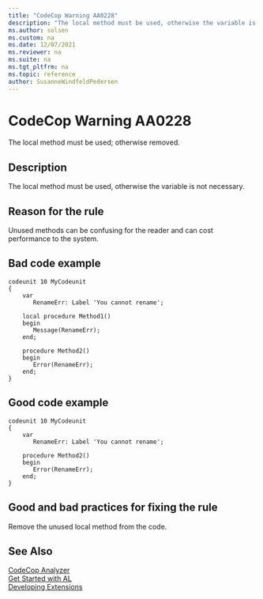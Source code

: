 ```yaml
---
title: "CodeCop Warning AA0228"
description: "The local method must be used, otherwise the variable is not necessary."
ms.author: solsen
ms.custom: na
ms.date: 12/07/2021
ms.reviewer: na
ms.suite: na
ms.tgt_pltfrm: na
ms.topic: reference
author: SusanneWindfeldPedersen
---
```

[//]: # (START>DO_NOT_EDIT)
[//]: # (IMPORTANT:Do not edit any of the content between here and the END>DO_NOT_EDIT.)
[//]: # (Any modifications should be made in the .xml files in the ModernDev repo.)
# CodeCop Warning AA0228
The local method must be used; otherwise removed.

## Description
The local method must be used, otherwise the variable is not necessary.

[//]: # (IMPORTANT: END>DO_NOT_EDIT)

## Reason for the rule
Unused methods can be confusing for the reader and can cost performance to the system. 

## Bad code example
```AL
codeunit 10 MyCodeunit
{
    var
       RenameErr: Label 'You cannot rename';

    local procedure Method1()
    begin
       Message(RenameErr);
    end;
 
    procedure Method2()
    begin
       Error(RenameErr);
    end;
}
```

## Good code example
```AL
codeunit 10 MyCodeunit
{
    var
       RenameErr: Label 'You cannot rename';

    procedure Method2()
    begin
       Error(RenameErr);
    end;
}
```

## Good and bad practices for fixing the rule
Remove the unused local method from the code.

## See Also  
[CodeCop Analyzer](codecop.md)  
[Get Started with AL](../devenv-get-started.md)  
[Developing Extensions](../devenv-dev-overview.md)  